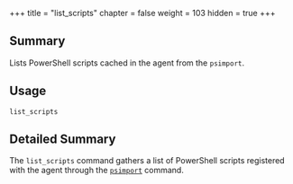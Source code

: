 +++
title = "list_scripts"
chapter = false
weight = 103
hidden = true
+++

## Summary
Lists PowerShell scripts cached in the agent from the `psimport`.

## Usage
```
list_scripts
```

## Detailed Summary
The `list_scripts` command gathers a list of PowerShell scripts registered with the agent through the [`psimport`](/agents/apollo/commands/psimport/) command.